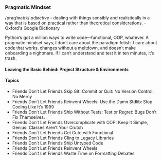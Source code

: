 ### Pragmatic Mindset

/praɡˈmatɪk/ _adjective_ -  dealing with things sensibly and realistically in a way that is based on practical rather than theoretical considerations. - Oxford's Google Dictionary

Python’s got a million ways to write code—functional, OOP, whatever. A pragmatic mindset says, I don’t care about the paradigm fetish. I care about code that works, changes without a meltdown, and doesn’t make onboarding a nightmare. If I can’t understand and test it in ten minutes, it’s trash.

#### Leaving the Basic Behind: Project Structure & Environments

#### Topics

- Friends Don’t Let Friends Skip Git: Commit or Quit: No Version Control, No Mercy
- Friends Don’t Let Friends Reinvent Wheels: Use the Damn Stdlib: Stop Coding Like It’s 1999
- Friends Don’t Let Friends Ship Without Tests: Test or Regret: Bugs Don’t Fix Themselves.
- Friends Don’t Let Friends Overcomplicate with OOP: Keep It Simple, Genius: Classes Aren’t Your Crutch
- Friends Don’t Let Friends Get Cute with Functional
- Friends Don’t Let Friends Cling to Legacy Libraries
- Friends Don’t Let Friends Ship Untyped Code
- Friends Don’t Let Friends Reinvent Wheels
- Friends Don’t Let Friends Waste Time on Formatting Debates

